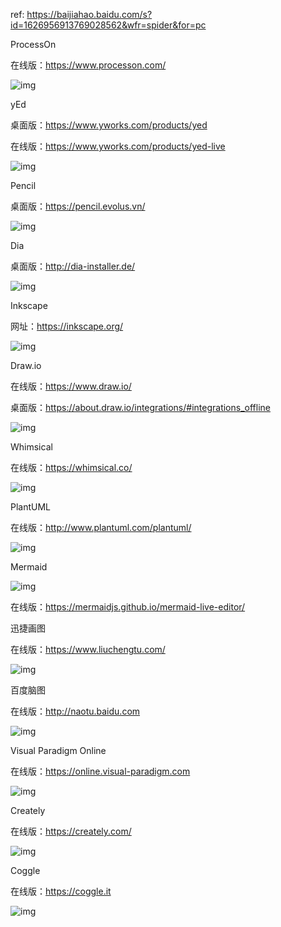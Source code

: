 

ref: https://baijiahao.baidu.com/s?id=1626956913769028562&wfr=spider&for=pc



ProcessOn

在线版：https://www.processon.com/

![img](https://pics2.baidu.com/feed/14ce36d3d539b6000649e93c3e0a402ec75cb711.jpeg?token=ddfb770ee079a5d69232d76f20f5134d&s=F092E1329D2277010EEF85460300B0F2)

yEd

桌面版：https://www.yworks.com/products/yed

在线版：https://www.yworks.com/products/yed-live

![img](https://pics4.baidu.com/feed/ac4bd11373f082027533d72f93a18ee9aa641bdf.jpeg?token=a9b60753b0724ecacde352b4a1cc565f&s=D902C41B1D286D094C6151CA030010B2)

Pencil

桌面版：https://pencil.evolus.vn/

![img](https://pics1.baidu.com/feed/6d81800a19d8bc3e4d88562255d1d31aa9d34531.jpeg?token=2c60df9595739ee6380e8b5f6e93f9ae&s=3AB0A4085C7E4088CC70E06E0300B033)

Dia

桌面版：http://dia-installer.de/

![img](https://pics2.baidu.com/feed/3812b31bb051f819c67049a00dee3fe92f73e766.jpeg?token=5fb06cdf835cae0ea49d7d622d34ebd6&s=2CA89818091E48CA0C5168D80300C0B2)

Inkscape

网址：https://inkscape.org/

![img](https://pics6.baidu.com/feed/7c1ed21b0ef41bd5991a8f4b8b80f4cf38db3da6.jpeg?token=07559a1994e67df358dab5550e6e9a99&s=D8008D1D1B4F70CA5A4971CA0300C0B0)

Draw.io

在线版：https://www.draw.io/

桌面版：https://about.draw.io/integrations/#integrations_offline

![img](https://pics0.baidu.com/feed/359b033b5bb5c9ea729c96950e63c3043af3b33c.jpeg?token=a74b50e0e812f4c98e25b959e7a872e7&s=21D3CC320B467D4B4EE49F4A030030F1)

Whimsical

在线版：https://whimsical.co/

![img](https://pics0.baidu.com/feed/ac345982b2b7d0a2f2c5170f1cb5030d4a369af7.jpeg?token=e3a47b958a6c9515fb5c7245de14dd9e&s=E0134F3A1D6978094C7114DB0300F0B6)

PlantUML

在线版：http://www.plantuml.com/plantuml/

![img](https://pics4.baidu.com/feed/ac6eddc451da81cb301c3363843ca51208243100.jpeg?token=929796667740aade305e6090004418aa&s=BD0A377F1F6349205E40C06A02002073)

Mermaid

![img](https://pics7.baidu.com/feed/b151f8198618367af310dd85f629fed0b21ce5a8.jpeg?token=2254bc9d00abe4a5fd0492f66844a82f&s=7AAC3462591A644D1EC4C1CA0000C0B3)

在线版：https://mermaidjs.github.io/mermaid-live-editor/

迅捷画图

在线版：https://www.liuchengtu.com/

![img](https://pics0.baidu.com/feed/29381f30e924b8997cb3b7d5b95c68910b7bf634.jpeg?token=88b4f4b78b959d490a6a48b22bf4ceaa&s=230874220D2C540D18F584DA0000C0B2)

百度脑图

在线版：http://naotu.baidu.com

![img](https://pics7.baidu.com/feed/d31b0ef41bd5ad6ed874d44056914cdfb7fd3c6d.jpeg?token=444ad9b9fcd4aecef910f22e74b1d97e&s=301065301DA8440946CD70DE000050B1)

Visual Paradigm Online

在线版：https://online.visual-paradigm.com

![img](https://pics4.baidu.com/feed/342ac65c103853437f7823cb4b49c57acb808800.jpeg?token=a82e3f774b39c1989a788a170c9cb133&s=04B874330F0A654104FD88C20000A0B2)

Creately

在线版：https://creately.com/

![img](https://pics7.baidu.com/feed/0b46f21fbe096b6335885ceedb69f240eaf8ac5e.jpeg?token=177e36cc4e4b34ff81b3691461ed65ec&s=B156EC365773618A1470F5C2030060B1)

Coggle

在线版：https://coggle.it

![img](https://pics5.baidu.com/feed/2cf5e0fe9925bc3146e806de8785f8b5ca137099.jpeg?token=36563da1a0967d764dd8fe89bafe19bc&s=4FF2A853019BC1CE0AD0E0D80000C0B3)



